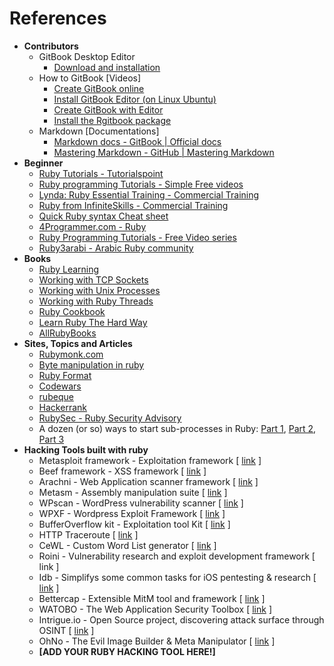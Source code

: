 # References
* **Contributors**
    * GitBook Desktop Editor
        * [Download and installation][1]
    * How to GitBook [Videos]
        * [Create GitBook online][2]
        * [Install GitBook Editor (on Linux Ubuntu)][3]
        * [Create GitBook with Editor][4]
        * [Install the Rgitbook package][5]
    * Markdown [Documentations]
        * [Markdown docs - GitBook | Official docs][6]
        * [Mastering Markdown - GitHub | Mastering Markdown][7]
* **Beginner**
    * [Ruby Tutorials - Tutorialspoint][8]
    * [Ruby programming Tutorials - Simple Free videos][9]
    * [Lynda: Ruby Essential Training - Commercial Training][11]
    * [Ruby from InfiniteSkills - Commercial Training][12]
    * [Quick Ruby syntax Cheat sheet][13]
    * [4Programmer.com - Ruby][23]
    * [Ruby Programming Tutorials - Free Video series][24]
    * [Ruby3arabi - Arabic Ruby community][29]
* **Books**
    * [Ruby Learning][14]
    * [Working with TCP Sockets][15]
    * [Working with Unix Processes][16]
    * [Working with Ruby Threads][17]
    * [Ruby Cookbook][18]
    * [Learn Ruby The Hard Way][19]
    * [AllRubyBooks][33]
* **Sites, Topics and Articles**
    * [Rubymonk.com][20]
    * [Byte manipulation in ruby][21]
    * [Ruby Format][22]
    * [Codewars][25]
    * [rubeque][26]
    * [Hackerrank][27]
    * [RubySec - Ruby Security Advisory][28]
    * A dozen (or so) ways to start sub-processes in Ruby: [Part 1][30], [Part 2][31], [Part 3][32]
* **Hacking Tools built with ruby**
    * Metasploit framework - Exploitation framework [ [link](https://github.com/rapid7/metasploit-framework) ]
    * Beef framework - XSS framework [ [link](http://beefproject.com/) ]
    * Arachni - Web Application scanner framework [ [link](http://www.arachni-scanner.com/) ]
    * Metasm - Assembly manipulation suite [ [link](https://github.com/jjyg/metasm) ]
    * WPscan - WordPress vulnerability scanner [ [link](http://wpscan.org) ]
    * WPXF - Wordpress Exploit Framework [ [link](http://www.getwpxf.com/) ]
    * BufferOverflow kit - Exploitation tool Kit [ [link](https://github.com/KINGSABRI/BufferOverflow-Kit) ]
    * HTTP Traceroute [ [link](https://digi.ninja/projects/http_traceroute.php) ]
    * CeWL - Custom Word List generator [ [link](https://digi.ninja/projects/cewl.php) ]
    * Roini - Vulnerability research and exploit development framework [ link ]
    * Idb - Simplifys some common tasks for iOS pentesting & research [ [link](https://github.com/dmayer/idb) ]
    * Bettercap - Extensible MitM tool and framework [ [link](https://www.bettercap.org/) ]
    * WATOBO - The Web Application Security Toolbox [ [link](http://watobo.sourceforge.net/) ]
    * Intrigue.io - Open Source project, discovering attack surface through OSINT [ [link](https://intrigue.io/) ]
    * OhNo - The Evil Image Builder & Meta Manipulator [ [link](https://github.com/Hood3dRob1n/OhNo) ]
    * **[**ADD YOUR RUBY HACKING TOOL HERE!**]**







<br><br><br>
---
[1]: https://www.gitbook.com/editor
[2]: https://www.youtube.com/watch?v=kdpfRLpu0FQ
[3]: https://www.youtube.com/watch?v=2e21bHRqG9M
[4]: https://www.youtube.com/watch?v=IkV2HQLAKHY
[5]: https://www.youtube.com/watch?v=V23NKHiHWg4
[6]: http://help.gitbook.com/format/markdown.html
[7]: https://guides.github.com/features/mastering-markdown/
[8]: http://www.tutorialspoint.com/ruby/
[9]: https://www.thenewboston.com/videos.php?cat=50
[10]: https://www.youtube.com/watch?v=kdpfRLpu0FQ
[11]: https://www.youtube.com/playlist?list=PLFI1RBqfVaOrMxWjIuFXbtGYtdmezgap3
[12]: https://www.youtube.com/playlist?list=PLFI1RBqfVaOqvspvlnwS_ECczfRXnJee2
[13]: http://overapi.com/ruby/
[14]: http://rubylearning.com/satishtalim/tutorial.html
[15]: http://www.jstorimer.com/products/working-with-tcp-sockets
[16]: http://www.jstorimer.com/products/working-with-unix-processes
[17]: http://www.jstorimer.com/products/working-with-ruby-threads
[18]: http://shop.oreilly.com/product/9780596523695.do
[19]: http://learnrubythehardway.org/book/
[20]: https://rubymonk.com/
[21]: http://www.happybearsoftware.com/byte-manipulation-in-ruby.html
[22]: http://www.dotnetperls.com/format
[23]: http://4programmer.com/ruby
[24]: https://www.youtube.com/playlist?list=PLMK2xMz5H5Zv8eC8b4K6tMaE1-Z9FgSOp
[25]: http://www.codewars.com/?language=ruby
[26]: http://www.rubeque.com/
[27]: https://www.hackerrank.com/
[28]: http://rubysec.com/
[29]: http://ruby3arabi.com/
[30]: https://devver.wordpress.com/2009/06/30/a-dozen-or-so-ways-to-start-sub-processes-in-ruby-part-1/
[31]: https://devver.wordpress.com/2009/07/13/a-dozen-or-so-ways-to-start-sub-processes-in-ruby-part-2/
[32]: https://devver.wordpress.com/2009/10/12/ruby-subprocesses-part_3/
[33]: http://www.allrubybooks.com/
